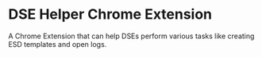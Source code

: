 # DSE Helper Chrome Extension

A Chrome Extension that can help DSEs perform various tasks like creating ESD templates and open logs.